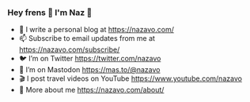 ### Hey frens 👋 I'm Naz 🥑

- 🌱 I write a personal blog at https://nazavo.com/
- 📫 Subscribe to email updates from me at https://nazavo.com/subscribe/
- 🐦 I’m on Twitter https://twitter.com/nazavo
- 🐘 I’m on Mastodon https://mas.to/@nazavo
- 🎬 I post travel videos on YouTube https://www.youtube.com/nazavo
- 🤔 More about me https://nazavo.com/about/
